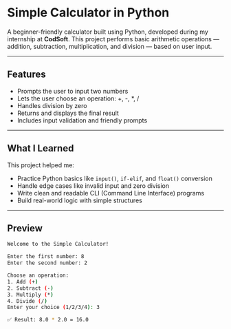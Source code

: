 # Simple Calculator in Python

A beginner-friendly calculator built using Python, developed during my internship at **CodSoft**. This project performs basic arithmetic operations — addition, subtraction, multiplication, and division — based on user input.

---

## Features

- Prompts the user to input two numbers
- Lets the user choose an operation: +, -, *, /
- Handles division by zero
- Returns and displays the final result
- Includes input validation and friendly prompts

---

## What I Learned

This project helped me:
- Practice Python basics like `input()`, `if-elif`, and `float()` conversion
- Handle edge cases like invalid input and zero division
- Write clean and readable CLI (Command Line Interface) programs
- Build real-world logic with simple structures

---

## Preview

```bash
Welcome to the Simple Calculator!

Enter the first number: 8
Enter the second number: 2

Choose an operation:
1. Add (+)
2. Subtract (-)
3. Multiply (*)
4. Divide (/)
Enter your choice (1/2/3/4): 3

✅ Result: 8.0 * 2.0 = 16.0
